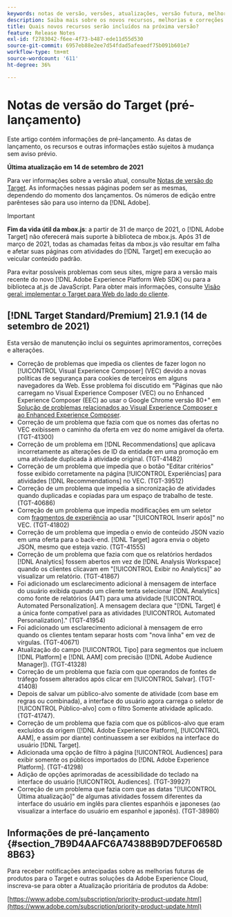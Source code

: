 ```yaml
---
keywords: notas de versão, versões, atualizações, versão futura, melhorias, novos recursos, correções, atualizações, pré-lançamento
description: Saiba mais sobre os novos recursos, melhorias e correções incluídos na próxima versão do Adobe Target, incluindo SDKs, APIs e bibliotecas JavaScript.
title: Quais novos recursos serão incluídos na próxima versão?
feature: Release Notes
exl-id: f2783042-f6ee-4f73-b487-ede11d55d530
source-git-commit: 6957eb88e2ee7d54fdad5afeaedf75b091b601e7
workflow-type: tm+mt
source-wordcount: '611'
ht-degree: 36%

---
```


# Notas de versão do Target (pré-lançamento)

Este artigo contém informações de pré-lançamento. As datas de lançamento, os recursos e outras informações estão sujeitos à mudança sem aviso prévio.

**Última atualização em 14 de setembro de 2021**

Para ver informações sobre a versão atual, consulte [Notas de versão do Target](release-notes.md). As informações nessas páginas podem ser as mesmas, dependendo do momento dos lançamentos. Os números de edição entre parênteses são para uso interno da [!DNL Adobe].

>[!IMPORTANT]
>
>**Fim da vida útil da mbox.js**: a partir de 31 de março de 2021, o [!DNL Adobe Target] não oferecerá mais suporte à biblioteca de mbox.js. Após 31 de março de 2021, todas as chamadas feitas da mbox.js vão resultar em falha e afetar suas páginas com atividades do [!DNL Target] em execução ao veicular conteúdo padrão.
>
>Para evitar possíveis problemas com seus sites, migre para a versão mais recente do novo [!DNL Adobe Experience Platform Web SDK] ou para a biblioteca at.js de JavaScript. Para obter mais informações, consulte [Visão geral: implementar o Target para Web do lado do cliente](/help/c-implementing-target/c-implementing-target-for-client-side-web/implement-target-for-client-side-web.md).

## [!DNL Target Standard/Premium] 21.9.1 (14 de setembro de 2021)

Esta versão de manutenção inclui os seguintes aprimoramentos, correções e alterações.

* Correção de problemas que impedia os clientes de fazer logon no [!UICONTROL Visual Experience Composer] (VEC) devido a novas políticas de segurança para cookies de terceiros em alguns navegadores da Web. Esse problema foi discutido em &quot;Páginas que não carregam no Visual Experience Composer (VEC) ou no Enhanced Experience Composer (EEC) ao usar o Google Chrome versão 80+&quot; em [Solução de problemas relacionados ao Visual Experience Composer e ao Enhanced Experience Composer](/help/c-experiences/c-visual-experience-composer/r-troubleshoot-composer/issues-related-to-the-visual-experience-composer-vec-and-enhanced-experience-composer-eec.md).
* Correção de um problema que fazia com que os nomes das ofertas no VEC exibissem o caminho da oferta em vez do nome amigável da oferta. (TGT-41300)
* Correção de um problema em [!DNL Recommendations] que aplicava incorretamente as alterações de ID da entidade em uma promoção em uma atividade duplicada à atividade original. (TGT-41482)
* Correção de um problema que impedia que o botão &quot;Editar critérios&quot; fosse exibido corretamente na página [!UICONTROL Experiências] para atividades [!DNL Recommendations] no VEC. (TGT-39512)
* Correção de um problema que impedia a sincronização de atividades quando duplicadas e copiadas para um espaço de trabalho de teste. (TGT-40686)
* Correção de um problema que impedia modificações em um seletor com [fragmentos de experiência](/help/c-experiences/c-manage-content/aem-experience-fragments.md) ao usar &quot;[!UICONTROL Inserir após]&quot; no VEC. (TGT-41802)
* Correção de um problema que impedia o envio de conteúdo JSON vazio em uma oferta para o back-end. [!DNL Target] agora envia o objeto JSON, mesmo que esteja vazio. (TGT-41555)
* Correção de um problema que fazia com que os relatórios herdados [!DNL Analytics] fossem abertos em vez de [!DNL Analysis Workspace] quando os clientes clicavam em &quot;[!UICONTROL Exibir no Analytics]&quot; ao visualizar um relatório. (TGT-41867)
* Foi adicionado um esclarecimento adicional à mensagem de interface do usuário exibida quando um cliente tenta selecionar [!DNL Analytics] como fonte de relatórios (A4T) para uma atividade [!UICONTROL Automated Personalization]. A mensagem declara que &quot;[!DNL Target] é a única fonte compatível para as atividades [!UICONTROL Automated Personalization].&quot; (TGT-41954)
* Foi adicionado um esclarecimento adicional à mensagem de erro quando os clientes tentam separar hosts com &quot;nova linha&quot; em vez de vírgulas. (TGT-40671)
* Atualização do campo [!UICONTROL Tipo] para segmentos que incluem [!DNL Platform] e [!DNL AAM] com precisão ([!DNL Adobe Audience Manager]). (TGT-41328)
* Correção de um problema que fazia com que operandos de fontes de tráfego fossem alterados após clicar em [!UICONTROL Salvar]. (TGT-41408)
* Depois de salvar um público-alvo somente de atividade (com base em regras ou combinada), a interface do usuário agora carrega o seletor de [!UICONTROL Público-alvo] com o filtro Somente atividade aplicado. (TGT-41747).
* Correção de um problema que fazia com que os públicos-alvo que eram excluídos da origem ([!DNL Adobe Experience Platform], [!UICONTROL AAM], e assim por diante) continuassem a ser exibidos na interface do usuário [!DNL Target].
* Adicionada uma opção de filtro à página [!UICONTROL Audiences] para exibir somente os públicos importados do [!DNL Adobe Experience Platform]. (TGT-41298)
* Adição de opções aprimoradas de acessibilidade do teclado na interface do usuário [!UICONTROL Audiences]. (TGT-39927)
* Correção de um problema que fazia com que as datas &quot;[!UICONTROL Última atualização]&quot; de algumas atividades fossem diferentes da interface do usuário em inglês para clientes espanhóis e japoneses (ao visualizar a interface do usuário em espanhol e japonês). (TGT-38980)

## Informações de pré-lançamento {#section_7B9D4AAFC6A74388B9D7DEF0658D8B63}

Para receber notificações antecipadas sobre as melhorias futuras de produtos para o Target e outras soluções da Adobe Experience Cloud, inscreva-se para obter a Atualização prioritária de produtos da Adobe:

[https://www.adobe.com/subscription/priority-product-update.html](https://www.adobe.com/subscription/priority-product-update.html)
